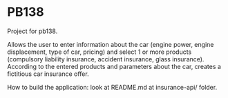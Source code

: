 # PB138
Project for pb138.

Allows the user to enter information about the car (engine power,  engine displacement, type of car, pricing) and select 1 or more products (compulsory liability insurance, accident insurance, glass insurance). According to the entered products and parameters about the car, creates a fictitious car insurance offer.

How to build the application: look at README.md at insurance-api/ folder.
